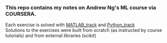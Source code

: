 ### This repo contains my notes on Andrew Ng's ML course via COURSERA.

Each exercise is solved with [MATLAB_track](https://github.com/jhonsen/machinelearn_NG/tree/master/Matlab_track) and [Python_track](https://github.com/jhonsen/machinelearn_NG/tree/master/Python_track)  
Solutions to the exercises were built from scratch (as instructed by course tutorials) and from external libraries (scikit)
